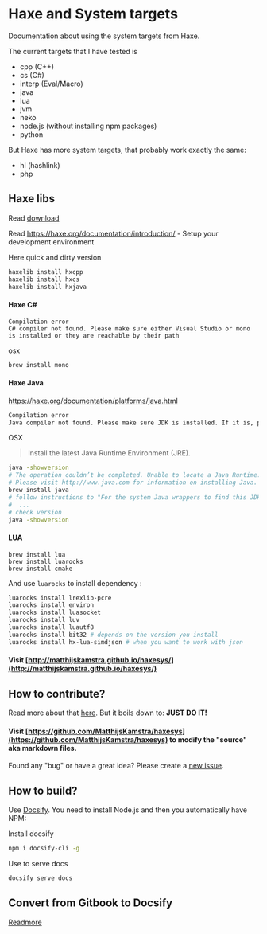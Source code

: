 # Haxe and System targets

Documentation about using the system targets from Haxe.

The current targets that I have tested is

- cpp (C++)
- cs (C#)
- interp (Eval/Macro)
- java
- lua
- jvm
- neko
- node.js (without installing npm packages)
- python

But Haxe has more system targets, that probably work exactly the same:

- hl (hashlink)
- php

## Haxe libs

Read [download](docs/haxesys/download.md)

Read https://haxe.org/documentation/introduction/ - Setup your development environment

Here quick and dirty version

```bash
haxelib install hxcpp
haxelib install hxcs
haxelib install hxjava
```

#### Haxe C#

```
Compilation error
C# compiler not found. Please make sure either Visual Studio or mono is installed or they are reachable by their path
```

osx

```bash
brew install mono
```

#### Haxe Java

https://haxe.org/documentation/platforms/java.html

```bash
Compilation error
Java compiler not found. Please make sure JDK is installed. If it is, please add an environment variable called JAVA_HOME that points to the JDK install location or add the bin subfolder to your PATH environment.
```

OSX

> Install the latest Java Runtime Environment (JRE).

```bash
java -showversion
# The operation couldn’t be completed. Unable to locate a Java Runtime.
# Please visit http://www.java.com for information on installing Java.
brew install java
# follow instructions to "For the system Java wrappers to find this JDK, symlink it with"
#  ...
# check version
java -showversion
```

#### LUA

```
brew install lua
brew install luarocks
brew install cmake
```

And use `luarocks` to install dependency :

```bash
luarocks install lrexlib-pcre
luarocks install environ
luarocks install luasocket
luarocks install luv
luarocks install luautf8
luarocks install bit32 # depends on the version you install
luarocks install hx-lua-simdjson # when you want to work with json
```

#### Visit [http://matthijskamstra.github.io/haxesys/](http://matthijskamstra.github.io/haxesys/)

## How to contribute?

Read more about that [here](contribute.md).
But it boils down to: **JUST DO IT!**

#### Visit [https://github.com/MatthijsKamstra/haxesys](https://github.com/MatthijsKamstra/haxesys) to modify the "source" aka markdown files.

Found any "bug" or have a great idea? Please create a [new issue](https://github.com/MatthijsKamstra/haxesys/issues/new).

## How to build?

Use [Docsify](https://docsify.js.org/#/quickstart).
You need to install Node.js and then you automatically have NPM:

Install docsify

```bash
npm i docsify-cli -g
```

Use to serve docs

```bash
docsify serve docs
```

## Convert from Gitbook to Docsify

[Readmore](Docsify.md)
